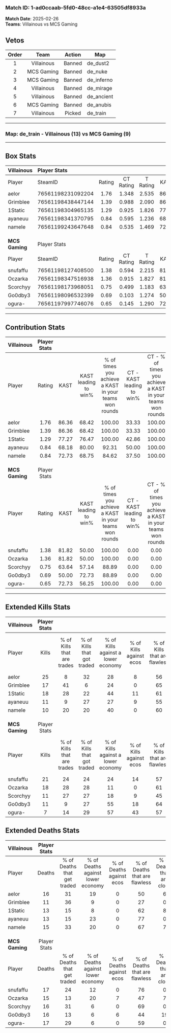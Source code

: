 ### Match ID: 1-ad0ccaab-5fd0-48cc-a1e4-63505df8933a  
**Match Date**: 2025-02-26  
**Teams**: Villainous vs MCS Gaming  

## Vetos  

| Order | Team | Action | Map |
| :---: | :--: | :----: | --- |
| 1 | Villainous | Banned | de_dust2 |
| 2 | MCS Gaming | Banned | de_nuke |
| 3 | MCS Gaming | Banned | de_inferno |
| 4 | Villainous | Banned | de_mirage |
| 5 | Villainous | Banned | de_ancient |
| 6 | MCS Gaming | Banned | de_anubis |
| 7 | Villainous | Picked | de_train |

---  

### **Map**: de_train - Villainous (13) vs MCS Gaming (9)  
---  

## Box Stats  

| **Villainous** | Player Stats      |        |           |          |       |       |       |         |        |      |     |
| :- | :- | :-: | :-: | :-: | :-: | :-: | :-: | :-: | :-: | :-: | :-: |
| Player         | SteamID           | Rating | CT Rating | T Rating | KAST  |  ADR  | Kills | Assists | Deaths | K/D  | HS% |
| aelor          | 76561198231092204 |  1.76  |   1.348   |  2.535   | 86.36 | 136.3 |  25   |    9    |   16   | 1.56 | 56  |
| Grimblee       | 76561198438447144 |  1.39  |   0.988   |  2.090   | 86.36 | 84.8  |  17   |    6    |   11   | 1.55 | 52  |
| 1Static        | 76561198304965135 |  1.29  |   0.925   |  1.826   | 77.27 | 76.8  |  18   |    5    |   13   | 1.38 | 72  |
| ayaneuu        | 76561198341370795 |  0.84  |   0.595   |  1.236   | 68.18 | 43.4  |  11   |    5    |   13   | 0.85 | 18  |
| nameIe         | 76561199243647648 |  0.84  |   0.535   |  1.469   | 72.73 | 57.8  |  10   |    7    |   15   | 0.67 | 50  |
|                |                   |        |           |          |       |       |       |         |        |      |     |
|                |                   |        |           |          |       |       |       |         |        |      |     |
|                |                   |        |           |          |       |       |       |         |        |      |     |
| **MCS Gaming** | Player Stats      |        |           |          |       |       |       |         |        |      |     |
| Player         | SteamID           | Rating | CT Rating | T Rating | KAST  |  ADR  | Kills | Assists | Deaths | K/D  | HS% |
| snufaffu       | 76561198127408500 |  1.38  |   0.594   |  2.215   | 81.82 | 89.5  |  21   |    4    |   17   | 1.24 | 38  |
| Oczarka        | 76561198347516938 |  1.36  |   0.915   |  1.827   | 81.82 | 100.2 |  18   |    9    |   15   | 1.20 | 61  |
| Scorchyy       | 76561198173968051 |  0.75  |   0.499   |  1.183   | 63.64 | 53.5  |  11   |    2    |   16   | 0.69 | 18  |
| Go0dby3        | 76561198096532399 |  0.69  |   0.103   |  1.274   | 50.00 | 66.6  |  11   |    2    |   16   | 0.69 | 45  |
| ogura-         | 76561197997746076 |  0.65  |   0.145   |  1.290   | 72.73 | 51.3  |   7   |    6    |   17   | 0.41 | 57  |
---  

## Contribution Stats  

| **Villainous** | Player Stats |       |                      |                                                        |                           |                                                             |                          |                                                            |
| :- | :-: | :-: | :-: | :-: | :-: | :-: | :-: | :-: |
| Player         |    Rating    | KAST  | KAST leading to win% | % of times you achieve a KAST in your teams won rounds | CT - KAST leading to win% | CT - % of times you achieve a KAST in your teams won rounds | T - KAST leading to win% | T - % of times you achieve a KAST in your teams won rounds |
| aelor          |     1.76     | 86.36 |        68.42         |                         100.00                         |           33.33           |                           100.00                            |          100.00          |                           100.00                           |
| Grimblee       |     1.39     | 86.36 |        68.42         |                         100.00                         |           33.33           |                           100.00                            |          100.00          |                           100.00                           |
| 1Static        |     1.29     | 77.27 |        76.47         |                         100.00                         |           42.86           |                           100.00                            |          100.00          |                           100.00                           |
| ayaneuu        |     0.84     | 68.18 |        80.00         |                         92.31                          |           50.00           |                           100.00                            |          100.00          |                           90.00                            |
| nameIe         |     0.84     | 72.73 |        68.75         |                         84.62                          |           37.50           |                           100.00                            |          100.00          |                           80.00                            |
|                |              |       |                      |                                                        |                           |                                                             |                          |                                                            |
|                |              |       |                      |                                                        |                           |                                                             |                          |                                                            |
|                |              |       |                      |                                                        |                           |                                                             |                          |                                                            |
| **MCS Gaming** | Player Stats |       |                      |                                                        |                           |                                                             |                          |                                                            |
| Player         |    Rating    | KAST  | KAST leading to win% | % of times you achieve a KAST in your teams won rounds | CT - KAST leading to win% | CT - % of times you achieve a KAST in your teams won rounds | T - KAST leading to win% | T - % of times you achieve a KAST in your teams won rounds |
| snufaffu       |     1.38     | 81.82 |        50.00         |                         100.00                         |           0.00            |                            0.00                             |          75.00           |                           100.00                           |
| Oczarka        |     1.36     | 81.82 |        50.00         |                         100.00                         |           0.00            |                            0.00                             |          75.00           |                           100.00                           |
| Scorchyy       |     0.75     | 63.64 |        57.14         |                         88.89                          |           0.00            |                            0.00                             |          88.89           |                           88.89                            |
| Go0dby3        |     0.69     | 50.00 |        72.73         |                         88.89                          |           0.00            |                            0.00                             |          88.89           |                           88.89                            |
| ogura-         |     0.65     | 72.73 |        56.25         |                         100.00                         |           0.00            |                            0.00                             |          81.82           |                           100.00                           |
---  

## Extended Kills Stats  

| **Villainous** | Player Stats |                            |                            |                                    |                         |                              |                                 |                                       |                    |           |
| :- | :-: | :-: | :-: | :-: | :-: | :-: | :-: | :-: | :-: | :-: |
| Player         |    Kills     | % of Kills that are trades | % of Kills that got traded | % of Kills against a lower economy | % of Kills against ecos | % of Kills that are flawless | % of Kills that are close duels | % of Kills that are assisted by flash | Pistol Round Kills | AWP Kills |
| aelor          |      25      |             8              |             32             |                 28                 |            8            |              56              |                0                |                   4                   |         2          |     0     |
| Grimblee       |      17      |             41             |             6              |                 24                 |            0            |              65              |               12                |                   0                   |         1          |     0     |
| 1Static        |      18      |             28             |             22             |                 44                 |           11            |              61              |                0                |                   0                   |         3          |     0     |
| ayaneuu        |      11      |             9              |             27             |                 27                 |            9            |              55              |                9                |                   0                   |         1          |     6     |
| nameIe         |      10      |             20             |             20             |                 40                 |            0            |              60              |               10                |                  10                   |         2          |     0     |
|                |              |                            |                            |                                    |                         |                              |                                 |                                       |                    |           |
|                |              |                            |                            |                                    |                         |                              |                                 |                                       |                    |           |
|                |              |                            |                            |                                    |                         |                              |                                 |                                       |                    |           |
| **MCS Gaming** | Player Stats |                            |                            |                                    |                         |                              |                                 |                                       |                    |           |
| Player         |    Kills     | % of Kills that are trades | % of Kills that got traded | % of Kills against a lower economy | % of Kills against ecos | % of Kills that are flawless | % of Kills that are close duels | % of Kills that are assisted by flash | Pistol Round Kills | AWP Kills |
| snufaffu       |      21      |             24             |             24             |                 24                 |           14            |              57              |                5                |                   0                   |         3          |     1     |
| Oczarka        |      18      |             28             |             28             |                 11                 |            0            |              61              |                0                |                   0                   |         1          |     0     |
| Scorchyy       |      11      |             27             |             27             |                 18                 |            9            |              45              |                0                |                   0                   |         1          |     4     |
| Go0dby3        |      11      |             9              |             27             |                 55                 |           18            |              64              |               18                |                   0                   |         1          |     0     |
| ogura-         |      7       |             14             |             29             |                 57                 |           43            |              57              |                0                |                   0                   |         1          |     0     |
## Extended Deaths Stats  

| **Villainous** | Player Stats |                             |                                   |                          |                               |                            |                           |               |
| :- | :-: | :-: | :-: | :-: | :-: | :-: | :-: | :-: |
| Player         |    Deaths    | % of Deaths that get traded | % of Deaths against lower economy | % of Deaths against ecos | % of Deaths that are flawless | % of Deaths that are close | % of Deaths while blinded | Deaths to AWP |
| aelor          |      16      |             31              |                19                 |            0             |              50               |             6              |             0             |       1       |
| Grimblee       |      11      |             36              |                 9                 |            0             |              27               |             0              |             0             |       0       |
| 1Static        |      13      |             15              |                 8                 |            0             |              62               |             8              |             0             |       2       |
| ayaneuu        |      13      |             15              |                23                 |            0             |              77               |             0              |             0             |       1       |
| nameIe         |      15      |             33              |                20                 |            0             |              67               |             7              |             0             |       1       |
|                |              |                             |                                   |                          |                               |                            |                           |               |
|                |              |                             |                                   |                          |                               |                            |                           |               |
|                |              |                             |                                   |                          |                               |                            |                           |               |
| **MCS Gaming** | Player Stats |                             |                                   |                          |                               |                            |                           |               |
| Player         |    Deaths    | % of Deaths that get traded | % of Deaths against lower economy | % of Deaths against ecos | % of Deaths that are flawless | % of Deaths that are close | % of Deaths while blinded | Deaths to AWP |
| snufaffu       |      17      |             24              |                12                 |            0             |              76               |             0              |             0             |       1       |
| Oczarka        |      15      |             13              |                20                 |            7             |              47               |             7              |             0             |       1       |
| Scorchyy       |      16      |             31              |                 6                 |            0             |              69               |             0              |             6             |       0       |
| Go0dby3        |      16      |             13              |                 6                 |            6             |              44               |             19             |             6             |       3       |
| ogura-         |      17      |             29              |                 6                 |            0             |              59               |             0              |             0             |       1       |
